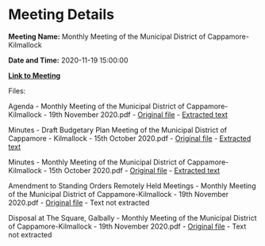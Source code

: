 # Meeting Details

**Meeting Name:** Monthly Meeting of the Municipal District of Cappamore-Kilmallock

**Date and Time:** 2020-11-19 15:00:00

**[Link to Meeting](https://www.limerick.ie/council/whats-on/monthly-meeting-municipal-district-cappamore-kilmallock-64)**

Files: 

Agenda - Monthly Meeting of the Municipal District of Cappamore-Kilmallock - 19th November 2020.pdf - [Original file](https://www.limerick.ie/sites/default/files/media/documents/2020-11/01-agenda-md-meeting-19-11-20.pdf) - [Extracted text](./Agenda%20-%C2%A0Monthly%20Meeting%20of%20the%20Municipal%20District%20of%20Cappamore-Kilmallock%20-%2019th%20November%202020.md)

Minutes - Draft Budgetary Plan Meeting of the Municipal District of Cappamore - Kilmallock - 15th October 2020.pdf - [Original file](https://www.limerick.ie/sites/default/files/media/documents/2020-11/02-minutes-budget-meeting.pdf) - [Extracted text](./Minutes%20-%20Draft%20Budgetary%20Plan%20Meeting%20of%20the%20Municipal%20District%20of%20Cappamore%20-%20Kilmallock%20-%2015th%20October%202020.md)

Minutes - Monthly Meeting of the Municipal District of Cappamore-Kilmallock - 15th October 2020.pdf - [Original file](https://www.limerick.ie/sites/default/files/media/documents/2020-11/03-minutes-monthly-md-meeting-15-10-20.pdf) - [Extracted text](./Minutes%20-%C2%A0Monthly%20Meeting%20of%20the%20Municipal%20District%20of%20Cappamore-Kilmallock%20-%2015th%20October%202020.md)

Amendment to Standing Orders Remotely Held Meetings - Monthly Meeting of the Municipal District of Cappamore-Kilmallock - 19th November 2020.pdf - [Original file](https://www.limerick.ie/sites/default/files/media/documents/2020-11/04-amendment-to-standing-orders-remotely-held-meetings.pdf) - Text not extracted

Disposal at The Square, Galbally - Monthly Meeting of the Municipal District of Cappamore-Kilmallock - 19th November 2020.pdf - [Original file](https://www.limerick.ie/sites/default/files/media/documents/2020-11/05-disposal-at-the-square-galbally.pdf) - Text not extracted


